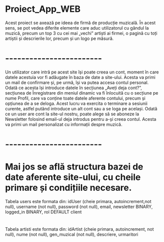 # Proiect_App_WEB

 Acest proiect se axează pe ideea de firmă de producție muzicală. În acest sens, se pot vedea diferite elemente care aduc utilizatorul cu gândul la muzică, precum un top 3 cu cei mai „vechi” artiști ai firmei, o pagină cu toți artiștii și descrierile lor, precum și un logo pe măsură. 
# ------------------------
 Un utilizator care intră pe acest site își poate creea un cont, moment în care datele acestuia vor fi adăugate în baza de date a site-ului. Acesta va primi un mail de confirmare și, pe urmă, își va putea accesa contul personal. Odată ce acesta își introduce datele în secțiunea „Aveți deja cont?”, secțiunea de Înregistrare din meniul dinamic va fi înlocuită cu o secțiune pe nume Profil, care va conține toate datele aferente contului, precum și opțiunea de a se deloga. Acest lucru va exercita o terminare a sesiunii curente, astfel putând introduce un alt cont sau a se loga pe același.
 Odată ce un user are cont la site-ul nostru, poate alege să se aboneze la Newsletter folosind email-ul deja introdus pentru a-și creea contul. Acesta va primi un mail personalizat cu informații despre muzică. 
# ------------------------
# Mai jos se află structura bazei de date aferente site-ului, cu cheile primare și condițiile necesare.
Tabela users este formata din:  idUser (cheie primara, autoincrement,not null), username (not null), password (not null), email, newsletter BINARY, logged_in BINARY, rol DEFAULT client
#
Tabela artisti este formata din: idArtist (cheie primara, autoincrement, not null), nume (not null), gen_muzical (not null), descriere, urmaritori
